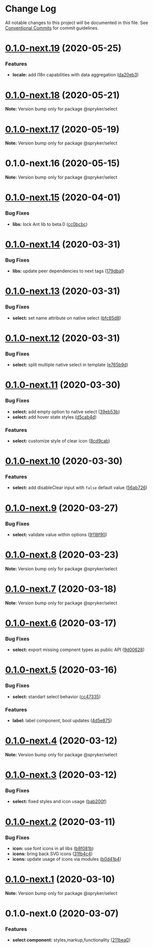 # Change Log

All notable changes to this project will be documented in this file.
See [Conventional Commits](https://conventionalcommits.org) for commit guidelines.

# [0.1.0-next.19](https://github.com/spryker/ui-components/compare/@spryker/select@0.1.0-next.18...@spryker/select@0.1.0-next.19) (2020-05-25)


### Features

* **locale:** add i18n capabilities with data aggregation ([da20eb3](https://github.com/spryker/ui-components/commit/da20eb3846f11635eec909c05f4aceeff45388d8))





# [0.1.0-next.18](https://github.com/spryker/ui-components/compare/@spryker/select@0.1.0-next.17...@spryker/select@0.1.0-next.18) (2020-05-21)

**Note:** Version bump only for package @spryker/select





# [0.1.0-next.17](https://github.com/spryker/ui-components/compare/@spryker/select@0.1.0-next.16...@spryker/select@0.1.0-next.17) (2020-05-19)

**Note:** Version bump only for package @spryker/select





# 0.1.0-next.16 (2020-05-15)

**Note:** Version bump only for package @spryker/select





# [0.1.0-next.15](https://github.com/spryker/ui-components/compare/@spryker/select@0.1.0-next.14...@spryker/select@0.1.0-next.15) (2020-04-01)


### Bug Fixes

* **libs:** lock Ant lib to beta.0 ([cc0bcbc](https://github.com/spryker/ui-components/commit/cc0bcbc133e8322cdd23cd7ac60acd398386a3e3))





# [0.1.0-next.14](https://github.com/spryker/ui-components/compare/@spryker/select@0.1.0-next.13...@spryker/select@0.1.0-next.14) (2020-03-31)


### Bug Fixes

* **libs:** update peer dependencies to next tags ([179dba1](https://github.com/spryker/ui-components/commit/179dba1ab72ac5229bdefbab5cca0747b9d1d004))





# [0.1.0-next.13](https://github.com/spryker/ui-components/compare/@spryker/select@0.1.0-next.12...@spryker/select@0.1.0-next.13) (2020-03-31)


### Bug Fixes

* **select:** set name attribute on native select ([bfc85d8](https://github.com/spryker/ui-components/commit/bfc85d8493ecda0a5adb39e81e9ed1e7c43376f3))





# [0.1.0-next.12](https://github.com/spryker/ui-components/compare/@spryker/select@0.1.0-next.11...@spryker/select@0.1.0-next.12) (2020-03-31)


### Bug Fixes

* **select:** split multiple native select in template ([e765b9d](https://github.com/spryker/ui-components/commit/e765b9d7f7ec380c34cbc4acd5d73a3cc2c791e9))





# [0.1.0-next.11](https://github.com/spryker/ui-components/compare/@spryker/select@0.1.0-next.10...@spryker/select@0.1.0-next.11) (2020-03-30)


### Bug Fixes

* **select:** add empty option to native select ([39eb53b](https://github.com/spryker/ui-components/commit/39eb53b5ff22b19565de3c6139b0d71f391af27f))
* **select:** add hover state styles ([d5cab4d](https://github.com/spryker/ui-components/commit/d5cab4d1e2f1b0c9ed1c8f1ed1df89a26a0e0079))


### Features

* **select:** customize style of clear icon ([8cd9cab](https://github.com/spryker/ui-components/commit/8cd9cabfee0ca068e6e03a7e7f808d413122c002))





# [0.1.0-next.10](https://github.com/spryker/ui-components/compare/@spryker/select@0.1.0-next.9...@spryker/select@0.1.0-next.10) (2020-03-30)


### Features

* **select:** add disableClear input with `false` default value ([56ab726](https://github.com/spryker/ui-components/commit/56ab726658d3fd34d82dc9206232bf73a0a3edd4))





# [0.1.0-next.9](https://github.com/spryker/ui-components/compare/@spryker/select@0.1.0-next.8...@spryker/select@0.1.0-next.9) (2020-03-27)


### Bug Fixes

* **select:** validate value within options ([9118f90](https://github.com/spryker/ui-components/commit/9118f9034b235657b9172d2a4bdb928d7fdfca94))





# [0.1.0-next.8](https://github.com/spryker/ui-components/compare/@spryker/select@0.1.0-next.7...@spryker/select@0.1.0-next.8) (2020-03-23)

**Note:** Version bump only for package @spryker/select





# [0.1.0-next.7](https://github.com/spryker/ui-components/compare/@spryker/select@0.1.0-next.6...@spryker/select@0.1.0-next.7) (2020-03-18)

**Note:** Version bump only for package @spryker/select





# [0.1.0-next.6](https://github.com/spryker/ui-components/compare/@spryker/select@0.1.0-next.5...@spryker/select@0.1.0-next.6) (2020-03-17)


### Bug Fixes

* **select:** export missing compnent types as public API ([9d00628](https://github.com/spryker/ui-components/commit/9d0062872530c2c13375f5dfacd17a6f3f119565))





# [0.1.0-next.5](https://github.com/spryker/ui-components/compare/@spryker/select@0.1.0-next.4...@spryker/select@0.1.0-next.5) (2020-03-16)


### Bug Fixes

* **select:** standart select behavior ([cc47335](https://github.com/spryker/ui-components/commit/cc47335ceb8924c76f7b06a158c18490fa82f719))


### Features

* **label:** label component, bool updates ([4d5e875](https://github.com/spryker/ui-components/commit/4d5e8757009faa5fa2b4546b0061508b2c5725f0))





# [0.1.0-next.4](https://github.com/spryker/ui-components/compare/@spryker/select@0.1.0-next.3...@spryker/select@0.1.0-next.4) (2020-03-12)

**Note:** Version bump only for package @spryker/select





# [0.1.0-next.3](https://github.com/spryker/ui-components/compare/@spryker/select@0.1.0-next.2...@spryker/select@0.1.0-next.3) (2020-03-12)


### Bug Fixes

* **select:** fixed styles and icon usage ([bab200f](https://github.com/spryker/ui-components/commit/bab200f6f91859d6848f1c34ab5db92fc2c8deec))





# [0.1.0-next.2](https://github.com/spryker/ui-components/compare/@spryker/select@0.1.0-next.1...@spryker/select@0.1.0-next.2) (2020-03-11)


### Bug Fixes

* **icon:** use font icons in all libs ([b8f081b](https://github.com/spryker/ui-components/commit/b8f081b273841c7124ac0a833c935963a1bb83fd))
* **icons:** bring back SVG icons ([31fb4c4](https://github.com/spryker/ui-components/commit/31fb4c40cd899f91f952e310bfb406d9851d3fee))
* **icons:** update usage of icons via modules ([b0d41b4](https://github.com/spryker/ui-components/commit/b0d41b470a3a5521e1ae3f6cbe6c972a885a1cb4))





# [0.1.0-next.1](https://github.com/spryker/ui-components/compare/@spryker/select@0.1.0-next.0...@spryker/select@0.1.0-next.1) (2020-03-10)

**Note:** Version bump only for package @spryker/select





# 0.1.0-next.0 (2020-03-07)


### Features

* **select component:** styles,markup,functionality ([211bea0](https://github.com/spryker/ui-components/commit/211bea0b00e583f7861e4ae54a1c1c0c931af1fd))
